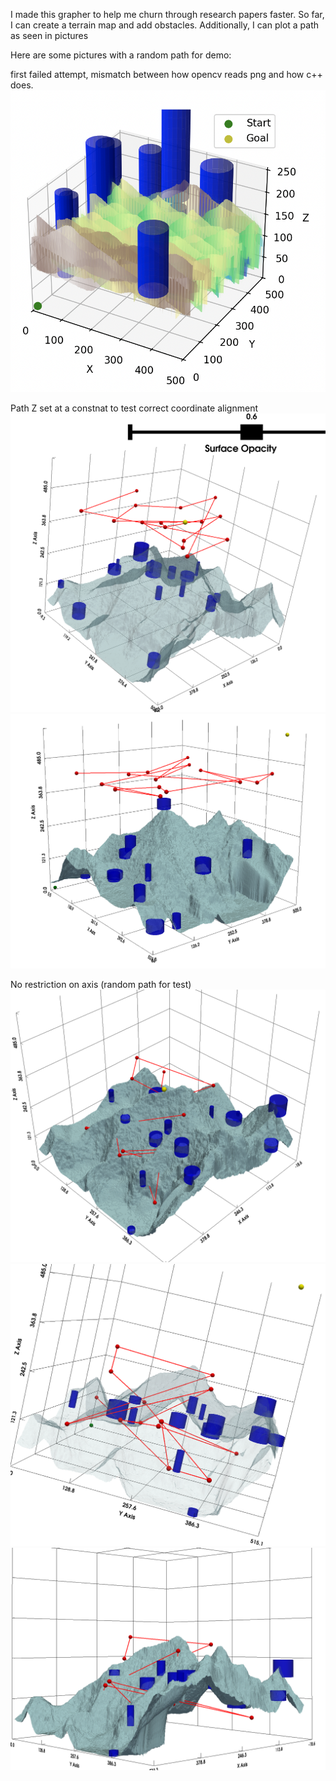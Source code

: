 I made this grapher to help me churn through research papers faster. So far, I can create a terrain map and add obstacles. Additionally, I can plot a path as seen in pictures

Here are some pictures with a random path for demo:

first failed attempt, mismatch between how opencv reads png and how c++ does.
![alt text](img/img1.png)

Path Z set at a constnat to test correct coordinate alignment
![alt text](img/img2.png)
![alt text](img/img3.png)

No restriction on axis (random path for test)
![alt text](img/img4.png)
![alt text](img/img5.png)
![alt text](img/img6.png)